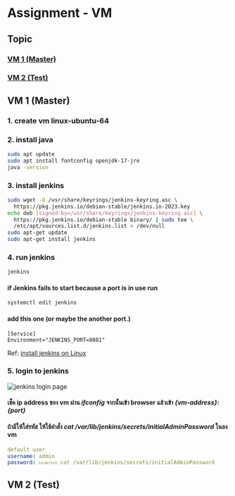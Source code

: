 # Assignment - VM

## Topic

### [VM 1 (Master)](https://github.com/softdev-practice/vm-assignment#vm1)

### [VM 2 (Test)](https://github.com/softdev-practice/vm-assignment#vm2)

## <p name="vm1">VM 1 (Master)</p>

### 1. create vm linux-ubuntu-64

### 2. install java

```bash
sudo apt update
sudo apt install fontconfig openjdk-17-jre
java -version
```

### 3. install jenkins

```bash
sudo wget -O /usr/share/keyrings/jenkins-keyring.asc \
  https://pkg.jenkins.io/debian-stable/jenkins.io-2023.key
echo deb [signed-by=/usr/share/keyrings/jenkins-keyring.asc] \
  https://pkg.jenkins.io/debian-stable binary/ | sudo tee \
  /etc/apt/sources.list.d/jenkins.list > /dev/null
sudo apt-get update
sudo apt-get install jenkins
```

### 4. run jenkins

```bash
jenkins
```

#### if Jenkins fails to start because a port is in use run

```bash
systemctl edit jenkins
```

#### add this one (or maybe the another port.)

```
[Service]
Environment="JENKINS_PORT=8081"
```

Ref: [install jenkins on Linux](https://www.jenkins.io/doc/book/installing/linux/)

### 5. login to jenkins

![jenkins login page](https://cdn.discordapp.com/attachments/941704517597163572/1193515645665542194/image.png?ex=65acff10&is=659a8a10&hm=c0242641fbab0c6550456530091cbe01699eeca1f2729aae77ed9dff04f9a2b7&)

#### เช็ค ip address ของ vm ผ่าน _ifconfig_ จากนั้นเข้า browser แล้วเข้า _{vm-address}:{port}_

#### ถ้ามีให้ใส่รหัส ให้ใช้คำสั่ง _cat /var/lib/jenkins/secrets/initialAdminPassword_ ในลง vm

```yaml
default user
username: admin
password: เอามาจาก cat /var/lib/jenkins/secrets/initialAdminPassword
```

## <p name="vm2">VM 2 (Test)</p>
